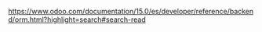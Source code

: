https://www.odoo.com/documentation/15.0/es/developer/reference/backend/orm.html?highlight=search#search-read